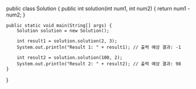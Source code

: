 public class Solution {
    public int solution(int num1, int num2) {
        return num1 - num2;
    }

    public static void main(String[] args) {
        Solution solution = new Solution();
        
        int result1 = solution.solution(2, 3);
        System.out.println("Result 1: " + result1); // 출력 예상 결과: -1
        
        int result2 = solution.solution(100, 2);
        System.out.println("Result 2: " + result2); // 출력 예상 결과: 98
    }
}

